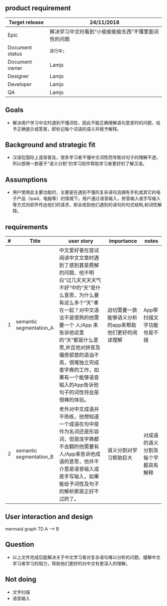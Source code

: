 ## product requirement


| Target release | 24/11/2018 | 
| ------ | ------ |
| Epic | 解决学习中文时看到“小偷偷偷偷东西”不懂里面词性的问题 |
| Document status | `进行中;` |
| Document owner | Lamjs |
| Designer | Lamjs |
| Developer | Lamjs |
| QA | Lamjs |


## Goals
- 解决用户学习中文时遇到不懂词性，因此不能正确理解语句意思时的问题，给予正确提示或答案，即标记每个词语的语义并赋予解释。



## Background and strategic fit
- 汉语在国际上逐渐普及，很多学习者不懂中文词性而导致对句子的理解不透，所以想用一款基于“语义分割”的学习软件帮助学习者更好的了解汉语。


## Assumptions
- 用户使用此主要功能时，主要是在遇到不懂的复杂语句且拥有手机或其它的电子产品（ipad，电脑等）的情境下。用户通过语音输入，拼音输入或手写输入等方式向软件传达他们的请求，即会收到他们遇到的语句的句式结构,和词性解释。


## requirements


| # | Title |  user story | importance | notes |
| ------ | ------ | ------ | ------ | ------ |
| 1 | semantic segmentation_A |中文爱好者在尝试阅读中文文章时遇到了感到甚是费解的问题，他不明白“过几天天天天气不好”中的“天”是什么意思，为什么要有这么多个“天”凑在一起？对中文语法不是很熟的他需要一个 人/App 来告诉他这里的“天”都是什么意思,并且他对拼音及偏旁部首的造诣不高，很难独立完成查字典的工作，如果有一个能够语音输入的App告诉他句子的词性将会是很棒的体验。| 迫切需要一款能够语义分析的app来帮助他们更好的阅读理解 | App带扫描文字功能也是不错 |
| 2 | semantic segmentation_B |老外对中文成语并不熟练，他想知道一个成语在句中是作为名词还是形容词，但是连字典都不会翻的他需要有人/App来告诉他成语的意思，他并不介意是语音输入或是手写输入，如果能给予词性及句子的解析那是正好不过的了。| 语义分割对学习帮助巨大 | 对成语的语义分割及每个字都具有解释 |


## User interaction and design

mermaid
graph TD
   A --> B


## Question
- 以上文件完成后能解决关于中文学习者对复杂语句难以分析的问题，缓解中文学习者学习的阻力，帮助他们更好的对中文有更深入的理解。

## Not doing
- 文字扫描
- 语音输入
